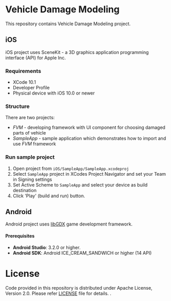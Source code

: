 # Vehicle Damage Modeling

This repository contains Vehicle Damage Modeling project.

## iOS

iOS project uses SceneKit - a 3D graphics application programming interface (API) for Apple Inc.

### Requirements

 - XCode 10.1
 - Developer Profile
 - Physical device with iOS 10.0 or newer

### Structure
There are two projects:

 - _FVM_ - developing framework with UI component for choosing damaged parts of vehicle
 - _SampleApp_ - sample application which demonstrates how to import and use _FVM_ framework

### Run sample project
1. Open project from ```iOS/SampleApp/SampleApp.xcodeproj```
2. Select ```SampleApp``` project in XCodes Project Navigator and set your Team in Signing settings
3. Set Active Scheme to ```SampleApp``` and select your device as build destination
4. Click 'Play' (build and run) button.

## Android

Android project uses [libGDX](https://libgdx.badlogicgames.com/) game development framework.

#### Prerequisites

 - __Android Studio__: 3.2.0 or higher.
 - __Android SDK__: Android ICE_CREAM_SANDWICH or higher (14 API)

# License

Code provided in this repository is distributed under Apache License, Version 2.0. Please refer [LICENSE](../master/LICENSE) file for details.
.
